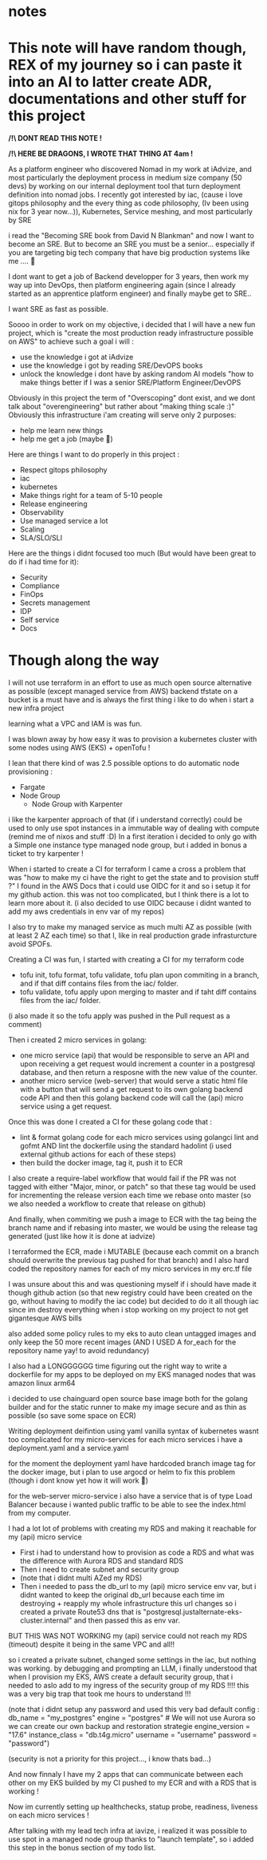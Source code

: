 # notes

# This note will have random though, REX of my journey so i can paste it into an AI to latter create ADR, documentations and other stuff for this project 

**/!\ DONT READ THIS NOTE !**

**/!\ HERE BE DRAGONS, I WROTE THAT THING AT 4am !**

As a platform engineer who discovered Nomad in my work at iAdvize, and most particularly the deployment process in medium size company (50 devs)
by working on our internal deployment tool that turn deployment definition into nomad jobs.
I recently got interested by iac, (cause i love gitops philosophy and the every thing as code philosophy, (Iv been using nix for 3 year now...)), Kubernetes, Service meshing, and most particularly by SRE

i read the "Becoming SRE book from David N Blankman" and now I want to become an SRE. But to become an SRE you must be a senior...
especially if you are targeting big tech company that have big production systems like me .... 🫠

I dont want to get a job of Backend developper for 3 years, then work my way up into DevOps, then platform engineering again (since I already started as an apprentice platform engineer) and finally
maybe get to SRE..

I want SRE as fast as possible.

Soooo in order to work on my objective, i decided that I will have a new fun project, which is "create the most production ready infrastructure possible on AWS" to achieve such a goal
i will :
- use the knowledge i got at iAdvize
- use the knowledge i got by reading SRE/DevOPS books
- unlock the knowledge i dont have by asking random AI models "how to make things better if I was a senior SRE/Platform Engineer/DevOPS

Obviously in this project the term of "Overscoping" dont exist, and we dont talk about "overengineering" but rather about "making thing scale :)"
Obviously this infrastructure i'am creating will serve only 2 purposes: 
- help me learn new things
- help me get a job (maybe 🤡)

Here are things I want to do properly in this project : 

- Respect gitops philosophy
- iac
- kubernetes
- Make things right for a team of 5-10 people
- Release engineering
- Observability
- Use managed service a lot
- Scaling
- SLA/SLO/SLI

Here are the things i didnt focused too much (But would have been great to do if i had time for it):

- Security
- Compliance
- FinOps
- Secrets management
- IDP
- Self service
- Docs

# Though along the way

I will not use terraform in an effort to use as much open source alternative as possible (except managed service from AWS)
backend tfstate on a bucket is a must have and is always the first thing i like to do when i start a new infra project

learning what a VPC and IAM is was fun.

I was blown away by how easy it was to provision a kubernetes cluster with some nodes using AWS (EKS) + openTofu !

I lean that there kind of was 2.5 possible options to do automatic node provisioning :
- Fargate
- Node Group 
    - Node Group with Karpenter

i like the karpenter approach of that (if i understand correctly) could be used to only use spot instances in a immutable way of dealing with compute (remind me of nixos and stuff :D)
In a first iteration i decided to only go with a Simple one instance type managed node group, but i added in bonus a ticket to try karpenter !


When i started to create a CI for terraform I came a cross a problem that was "how to make my ci have the right to get the state and to provision stuff ?" I found in the AWS Docs
that i could use OIDC for it and so i setup it for my github action. this was not too complicated, but I think there is a lot to learn more about it.
(i also decided to use OIDC because i didnt wanted to add my aws credentials in env var of my repos)


I also try to make my managed service as much multi AZ as possible (with at least 2 AZ each time) so that I, like in real production grade infrasturcture avoid SPOFs.


Creating a CI was fun, I started with creating a CI for my terraform code 
- tofu init, tofu format, tofu validate, tofu plan upon commiting in a branch, and if that diff contains files from the iac/ folder.
- tofu validate, tofu apply upon merging to master and if taht diff contains files from the iac/ folder.

(i also made it so the tofu apply was pushed in the Pull request as a comment)

Then i created 2 micro services in golang:
- one micro service (api) that would be responsible to serve an API and upon receiving a get request would increment a counter in a postgresql database, and then return a resposne with the new value of the counter.
- another micro service (web-server) that would serve a static html file with a button that will send a get request to its own golang backend code API and then this golang backend code will call the (api) micro service using a get request.

Once this was done I created a CI for these golang code that : 
- lint & format golang code for each micro services using golangci lint and gofmt AND lint the dockerfile using the standard hadolint (i used external github actions for each of these steps)
- then build the docker image, tag it, push it to ECR

I also create a require-label workflow that would fail if the PR was not tagged with either "Major, minor, or patch" so that these tag would be used for incrementing the release version
each time we rebase onto master (so we also needed a workflow to create that release on github)

And finally, when commiting we push a image to ECR with the tag being the branch name and if rebasing into master, we would be using the release tag generated (just like how it is done at iadvize)

I terraformed the ECR, made i MUTABLE (because each commit on a branch should overwrite the previous tag pushed for that branch)
and I also hard coded the repository names for each of my micro services in my erc.tf file

I was unsure about this and was questioning myself if i should have made it though github action (so that new registry could have been created on the go, without having to modify the iac code) but decided to do it all though iac since im destroy everything when i stop working on my project to not get gigantesque AWS bills

also added some policy rules to my eks to auto clean untagged images and only keep the 50 more recent images
(AND I USED A for_each for the repository name yay! to avoid redundancy)


I also had a LONGGGGGG time figuring out the right way to write a dockerfile for my apps to be deployed on my EKS managed nodes that was amazon linux arm64

i decided to use chainguard open source base image both for the golang builder and for the static runner to make my image secure and as thin as possible (so save some space on ECR)



Writing deployment deifintion using yaml vanilla syntax of kubernetes wasnt too complicated for my micro-services
for each micro services i have a deployment.yaml and a service.yaml

for the moment the deployment yaml have hardcoded branch image tag for the docker image, but i plan to use argocd or helm to fix this problem (though i dont know yet how it will work 🫠)


for the web-server micro-service i also have a service that is of type Load Balancer because i wanted public traffic to be able to see the index.html from my computer.



I had a lot lot of problems with creating my RDS and making it reachable for my (api) micro service

- First i had to understand how to provision as code a RDS and what was the difference with Aurora RDS and standard RDS
- Then i need to create subnet and security group
- (note that i didnt multi AZed my RDS)
- Then i needed to pass the db_url to my (api) micro service env var, but i didnt wanted to keep the  original db_url because each time im destroying + reapply my whole infrastructure this url changes
so i created a private Route53 dns that is "postgresql.justalternate-eks-cluster.internal" and then passed this as env var.

BUT THIS WAS NOT WORKING my (api) service could not reach my RDS (timeout) despite it being in the same VPC and all!!

so i created a private subnet, changed some settings in the iac, but nothing was working.
by debugging and prompting an LLM, i finally understood that when I provision my EKS, AWS create a default security group, that i needed to aslo add to my ingress of the security group of my RDS !!!!
this was a very big trap that took me hours to understand !!!

(note that i didnt setup any password and used this very bad default config :
  db_name           = "my_postgres"
  engine            = "postgres" # We will not use Aurora so we can create our own backup and restoration strategie
  engine_version    = "17.6"
  instance_class    = "db.t4g.micro"
  username          = "username"
  password          = "password")

(security is not a priority for this project..., i know thats bad...)


And now finnaly I have my 2 apps that can communicate between each other on my EKS builded by my CI pushed to my ECR and with a RDS that is working !

Now im currently setting up healthchecks, statup probe, readiness, liveness on each micro services !

After talking with my lead tech infra at iavize, i realized it was possible to use spot in a managed node group thanks to "launch template", so i added this step in the bonus section of my todo list.

